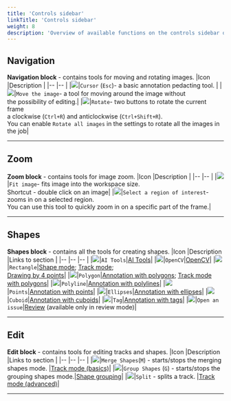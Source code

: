 ```yaml
---
title: 'Controls sidebar'
linkTitle: 'Controls sidebar'
weight: 8
description: 'Overview of available functions on the controls sidebar of the annotation tool.'
---
```


## Navigation

**Navigation block** - contains tools for moving and rotating images.
|Icon |Description |
|-- |-- |
|![](/images/image148.jpg)|`Cursor` (`Esc`)- a basic annotation pedacting tool. |
|![](/images/image149.jpg)|`Move the image`- a tool for moving around the image without<br/> the possibility of editing.|
|![](/images/image102.jpg)|`Rotate`- two buttons to rotate the current frame<br/> a clockwise (`Ctrl+R`) and anticlockwise (`Ctrl+Shift+R`).<br/> You can enable `Rotate all images` in the settings to rotate all the images in the job|

---

## Zoom

**Zoom block** - contains tools for image zoom.
|Icon |Description |
|-- |-- |
|![](/images/image151.jpg)|`Fit image`- fits image into the workspace size.<br/> Shortcut - double click on an image|
|![](/images/image166.jpg)|`Select a region of interest`- zooms in on a selected region.<br/> You can use this tool to quickly zoom in on a specific part of the frame.|

---

## Shapes

**Shapes block** - contains all the tools for creating shapes.
|Icon |Description |Links to section |
|-- |-- |-- |
|![](/images/image189.jpg)|`AI Tools`|[AI Tools](/docs/manual/advanced/ai-tools/)|
|![](/images/image201.jpg)|`OpenCV`|[OpenCV](/docs/manual/advanced/opencv-tools/)|
|![](/images/image167.jpg)|`Rectangle`|[Shape mode](/docs/manual/basics/shape-mode-basics/); [Track mode](/docs/manual/basics/track-mode-basics/);<br/> [Drawing by 4 points](/docs/manual/advanced/annotation-with-rectangles/)|
|![](/images/image168.jpg)|`Polygon`|[Annotation with polygons](/docs/manual/advanced/annotation-with-polygons/); [Track mode with polygons](/docs/manual/advanced/annotation-with-polygons/track-mode-with-polygons/)|
|![](/images/image169.jpg)|`Polyline`|[Annotation with polylines](/docs/manual/advanced/annotation-with-polylines/)|
|![](/images/image170.jpg)|`Points`|[Annotation with points](/docs/manual/advanced/annotation-with-points/)|
|![](/images/image241.jpg)|`Ellipses`|[Annotation with ellipses](/docs/manual/advanced/annotation-with-ellipses/)|
|![](/images/image176.jpg)|`Cuboid`|[Annotation with cuboids](/docs/manual/advanced/annotation-with-cuboids/)|
|![](/images/image171.jpg)|`Tag`|[Annotation with tags](/docs/manual/advanced/annotation-with-tags/)|
|![](/images/image195.jpg)|`Open an issue`|[Review](/docs/manual/advanced/review/) (available only in review mode)|

---

## Edit

**Edit block** - contains tools for editing tracks and shapes.
|Icon |Description |Links to section |
|-- |-- |-- |
|![](/images/image172.jpg)|`Merge Shapes`(`M`) - starts/stops the merging shapes mode. |[Track mode (basics)](/docs/manual/basics/track-mode-basics/)|
|![](/images/image173.jpg)|`Group Shapes` (`G`) - starts/stops the grouping shapes mode.|[Shape grouping](/docs/manual/advanced/shape-grouping/)|
|![](/images/image174.jpg)|`Split` - splits a track. |[Track mode (advanced)](/docs/manual/advanced/track-mode-advanced/)|

---
